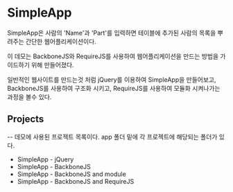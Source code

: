 # SimpleApp

SimpleApp은 사람의 'Name'과 'Part'를 입력하면 테이블에 추가된 사람의 목록을 뿌려주는 간단한 웹어플리케이션이다.

이 데모는 BackboneJS와 RequireJS를 사용하여 웹어플리케이션을 만드는 방법을 가이드하기 위해 만들어졌다.

일반적인 웹사이트를 만드는것 처럼 jQuery를 이용하여 SimpleApp을 만들어보고, BackboneJS를 사용하여 구조화 시키고, RequireJS를 사용하여 모듈화 시켜나가는 과정을 볼수 있다.

## Projects
--
데모에 사용된 프로젝트 목록이다.
app 폴더 밑에 각 프로젝트에 해당되는 폴더가 있다.

* SimpleApp - jQuery
* SimpleApp - BackboneJS
* SimpleApp - BackboneJS and module
* SimpleApp - BackboneJS and RequireJS


